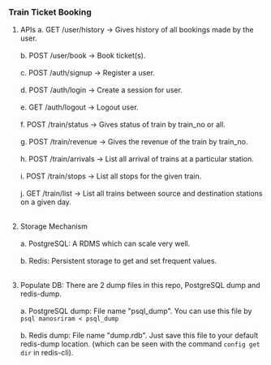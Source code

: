 ### Train Ticket Booking

1. APIs
  a. GET /user/history -> Gives history of all bookings made by the user.<br/><br/>
  b. POST /user/book -> Book ticket(s).<br/><br/>
  c. POST /auth/signup -> Register a user.<br/><br/>
  d. POST /auth/login -> Create a session for user.<br/><br/>
  e. GET /auth/logout -> Logout user.<br/><br/>
  f. POST /train/status -> Gives status of train by train_no or all.<br/><br/>
  g. POST /train/revenue -> Gives the revenue of the train by train_no.<br/><br/>
  h. POST /train/arrivals -> List all arrival of trains at a particular station.<br/><br/>
  i. POST /train/stops -> List all stops for the given train.<br/><br/>
  j. GET /train/list -> List all trains between source and destination stations on a given day.<br/><br/>

2. Storage Mechanism<br/><br/>
  a. PostgreSQL: A RDMS which can scale very well.<br/><br/>
  b. Redis: Persistent storage to get and set frequent values.<br/><br/>

3. Populate DB: There are 2 dump files in this repo, PostgreSQL dump and redis-dump.<br/><br/>
  a. PostgreSQL dump: File name "psql_dump". You can use this file by ```psql manosriram < psql_dump```<br/><br/>
  b. Redis dump: File name "dump.rdb". Just save this file to your default redis-dump location. (which can be seen with the command ```config get dir```
     in redis-cli).<br/><br/>
